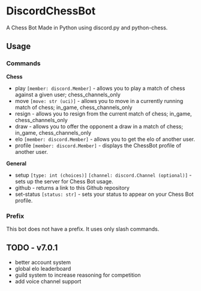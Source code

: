 # DiscordChessBot
A Chess Bot Made in Python using discord.py and python-chess.

## Usage

### Commands

**Chess**

- play `[member: discord.Member]` - allows you to play a match of chess against a given user; chess_channels_only
- move `[move: str (uci)]` - allows you to move in a currently running match of chess; in_game, chess_channels_only
- resign - allows you to resign from the current match of chess; in_game, chess_channels_only
- draw - allows you to offer the opponent a draw in a match of chess; in_game, chess_channels_only
- elo `[member: discord.Member]` - allows you to get the elo of another user.
- profile `[member: discord.Member]` - displays the ChessBot profile of another user.

**General**

- setup `[type: int (choices)]` `[channel: discord.Channel (optional)]` - sets up the server for Chess Bot usage.
- github - returns a link to this Github repository
- set-status `[status: str]` - sets your status to appear on your Chess Bot profile. 

### Prefix

This bot does not have a prefix. It uses only slash commands.

## TODO - v7.0.1

- better account system
- global elo leaderboard
- guild system to increase reasoning for competition
- add voice channel support
